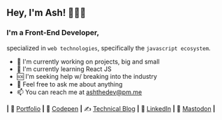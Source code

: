 ## Hey, I'm Ash! 👋👨‍💻

### I'm a Front-End Developer,
specialized in `web technologies`, specifically the `javascript ecosystem`.

- 🌱 I'm currently working on projects, big and small
- 🧠 I'm currently learning React JS
- 🆘 I'm seeking help w/ breaking into the industry
- 💬 Feel free to ask me about anything
- 📫 You can reach me at ashthedev@pm.me


**|** 💼 [Portfolio][website] **|**
🎨 [Codepen][code] **|**
✍️ [Technical Blog][blog] **|**
👔 [LinkedIn][link] **|**
🐘 [Mastodon][mast] **|**

[blog]: https://blog.ashthe.dev
[code]: https://codepen.io/ashthedev
[link]: https://www.linkedin.com/in/ashtonheald/
[mast]: https://uiuxdev.social/@ashthedev
[website]: https://ashthe.dev
